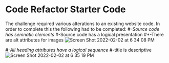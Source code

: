 # Code Refactor Starter Code

The challenge required various alterations to an existing website code. 
In order to complete this the following had to be completed:
#*-Source code has semnatic elements
#*-Source code has a logical presentation
#*-There are alt attributes for images
![Screen Shot 2022-02-02 at 6 34 08 PM](https://user-images.githubusercontent.com/79173328/152271988-8e96953d-03dc-4ae9-a11b-e7c5eb81d946.png)

#*-All heading attributes have a logical sequence
#*-title is descriptive
![Screen Shot 2022-02-02 at 6 35 19 PM](https://user-images.githubusercontent.com/79173328/152272100-50132eb4-1c1e-443e-99e3-4cbaa161bdb8.png)
